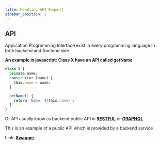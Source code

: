 ```yaml
---
title: Handling API Request
sidebar_position: 2
---
```


## API

Application Programming Interface exist in every programming language in both backend and frontend side

**An example in javascript: Class X have an API called getName**

```javascript
class X {
  private name;
  constructor (name) {
    this.name = name;
  }

  getName() {
    return `Name: ${this.name}`;
  }
}
```

Or API usually know as backend public API in [**RESTFUL**](https://en.wikipedia.org/wiki/Representational_state_transfer) or [**GRAPHQL**](https://graphql.org/)

This is an example of a public API which is provided by a backend service

Link: [**Swagger**](https://test-react.agiletech.vn/api)
